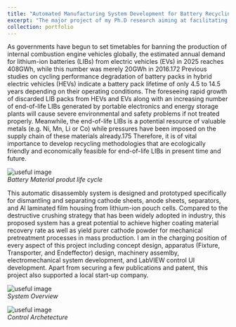 ```yaml
---
title: "Automated Manufacturing System Development for Battery Recycling"
excerpt: "The major project of my Ph.D research aiming at facilitating battery material product life cycle fulfillment. <br/>"
collection: portfolio
---
```

As governments have begun to set timetables for banning the production of internal combustion engine vehicles globally, the estimated annual demand for lithium-ion batteries (LIBs) from electric vehicles (EVs) in 2025 reaches 408GWh, while this number was merely 20GWh in 2016.172 Previous studies on cycling performance degradation of battery packs in hybrid electric vehicles (HEVs) indicate a battery pack lifetime of only 4.5 to 14.5 years depending on their operating conditions. The foreseeing rapid growth of discarded LIB packs from HEVs and EVs along with an increasing number of end-of-life LIBs generated by portable electronics and energy storage plants will cause severe environmental and safety problems if not treated properly. Meanwhile, the end-of-life LIBs is a potential resource of valuable metals (e.g. Ni, Mn, Li or Co) while pressures have been imposed on the supply chain of these materials already.175 Therefore, it is of vital importance to develop recycling methodologies that are ecologically friendly and economically feasible for end-of-life LIBs in present time and future.  

![useful image](http://liliurui8965.github.io/1.github.io/images/P-1-3.PNG)<br />
*Battery Material produt life cycle*

This automatic disassembly system is designed and prototyped specifically for dismantling and separating cathode sheets, anode sheets, separators, and Al laminated film housing from lithium-ion pouch cells. Compared to the destructive crushing strategy that has been widely adopted in industry, this proposed system has a great potential to achieve higher coating material recovery rate as well as yield purer cathode powder for mechanical pretreatment processes in mass production. I am in the charging position of every aspect of this project including concept design, apparatus (Fixture, Transporter, and Endeffector) design, machinery assemlby, electromechanical system development, and LabVIEW control UI development. Apart from securing a few publications and patent, this project also supported a local start-up company. 

![useful image](http://liliurui8965.github.io/1.github.io/images/P-1-1.PNG)<br />
*System Overview*

![useful image](http://liliurui8965.github.io/1.github.io/images/P-1-2.PNG)<br />
*Control Archetecture*

